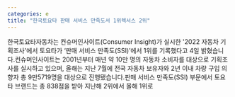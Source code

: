 ```yaml
---
categories: e
title: "한국토요타 판매 서비스 만족도서 1위렉서스 2위"
---
```

한국토요타자동차는 컨슈머인사이트(Consumer Insight)가 실시한 &#39;2022 자동차 기획조사&#39;에서 토요타가 &lsquo;판매 서비스 만족도(SSI)&rsquo;에서 1위를 기록했다고 4일 밝혔습니다.컨슈머인사이트는 2001년부터 매년 약 10만 명의 자동차 소비자를 대상으로 기획조사를 실시하고 있으며, 올해는 지난 7월에 전국 자동차 보유자와 2년 이내 차량 구입 의향자 총 9만5719명을 대상으로 진행됐습니다.판매 서비스 만족도(SSI) 부문에서 토요타 브랜드는 총 838점을 받아 지난해 2위에서 올해 1위로